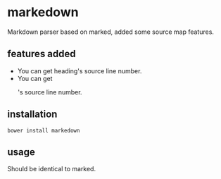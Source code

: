 # markedown

Markdown parser based on marked, added some source map features.


## features added

- You can get heading's source line number.
- You can get <p>'s source line number.


## installation

`bower install markedown`


## usage

Should be identical to marked.
